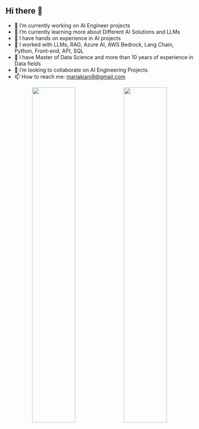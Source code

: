 ## Hi there 👋
- 🔭 I’m currently working on AI Engineer projects
- 🌱 I’m currently learning more about Different AI Solutions and LLMs
- 👋 I have hands on experience in AI projects
- 🌱 I worked with LLMs, RAG, Azure AI, AWS Bedrock, Lang Chain, Python, Front-end, API, SQL
- 🔭 I have Master of Data Science and more than 10 years of experience in Data fields
- 👯 I’m looking to collaborate on AI Engineering Projects
- 📫 How to reach me: mariakiani9@gmail.com

<p align="center">
  <img width="48%" src="https://github-readme-stats.vercel.app/api?username=eddiejaoude&show_icons=true&theme=tokyonight" />
  <img width="48%" src="https://github-readme-streak-stats.herokuapp.com/?user=eddiejaoude&theme=tokyonight" />
</p>


